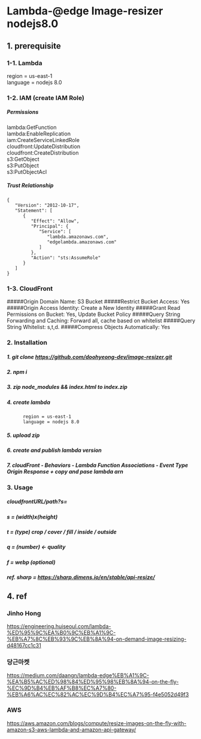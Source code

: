 # Lambda-@edge Image-resizer nodejs8.0

## 1. prerequisite

### 1-1. Lambda
  region = us-east-1  
  language = nodejs 8.0

### 1-2. IAM (create IAM Role)

##### Permissions 
  lambda:GetFunction   
  lambda:EnableReplication  
  iam:CreateServiceLinkedRole   
  cloudfront:UpdateDistribution  
  cloudfront:CreateDistribution  
  s3:GetObject  
  s3:PutObject  
  s3:PutObjectAcl  

##### Trust Relationship
  ```
  {  
     "Version": "2012-10-17",    
     "Statement": [
        {
           "Effect": "Allow",
           "Principal": {
              "Service": [
                 "lambda.amazonaws.com",
                 "edgelambda.amazonaws.com"
              ]    
           },    
           "Action": "sts:AssumeRole"    
        }    
     ]      
  }
  ```
  
### 1-3. CloudFront

#####Origin Domain Name: S3 Bucket
#####Restrict Bucket Access: Yes
#####Origin Access Identity: Create a New Identity
#####Grant Read Permissions on Bucket: Yes, Update Bucket Policy
#####Query String Forwarding and Caching: Forward all, cache based on whitelist
#####Query String Whitelist: s,t,d.
#####Compress Objects Automatically: Yes


### 2. Installation

##### 1. git clone https://github.com/doohyeong-dev/image-resizer.git
##### 2. npm i
##### 3. zip node_modules && index.html to index.zip
##### 4. create lambda
          region = us-east-1
          language = nodejs 8.0
##### 5. upload zip
##### 6. create and publish lambda version 
##### 7. cloudFront - Behaviors - Lambda Function Associations - Event Type Origin Response + copy and pase lambda arn

### 3. Usage

##### cloudfrontURL/path?s=
##### s = (width)x(height)
##### t = (type) crop / cover / fill / inside / outside
##### q = (number) <- quality
##### f = webp (optional) 

##### ref. sharp = https://sharp.dimens.io/en/stable/api-resize/

## 4. ref
### Jinho Hong
https://engineering.huiseoul.com/lambda-%ED%95%9C%EA%B0%9C%EB%A1%9C-%EB%A7%8C%EB%93%9C%EB%8A%94-on-demand-image-resizing-d48167cc1c31

### 당근마켓
https://medium.com/daangn/lambda-edge%EB%A1%9C-%EA%B5%AC%ED%98%84%ED%95%98%EB%8A%94-on-the-fly-%EC%9D%B4%EB%AF%B8%EC%A7%80-%EB%A6%AC%EC%82%AC%EC%9D%B4%EC%A7%95-f4e5052d49f3

### AWS
https://aws.amazon.com/blogs/compute/resize-images-on-the-fly-with-amazon-s3-aws-lambda-and-amazon-api-gateway/
